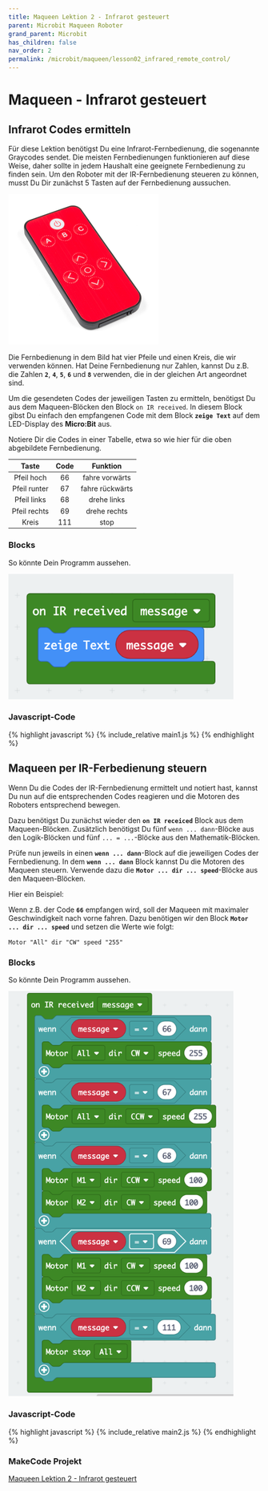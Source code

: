 ```yaml
---
title: Maqueen Lektion 2 - Infrarot gesteuert
parent: Microbit Maqueen Roboter
grand_parent: Microbit
has_children: false
nav_order: 2
permalink: /microbit/maqueen/lesson02_infrared_remote_control/
---
```


# Maqueen - Infrarot gesteuert

## Infrarot Codes ermitteln

Für diese Lektion benötigst Du eine Infrarot-Fernbedienung, die sogenannte Graycodes sendet. Die meisten Fernbedienungen funktionieren auf diese Weise, daher sollte in jedem Haushalt eine geeignete Fernbedienung zu finden sein.
Um den Roboter mit der IR-Fernbedienung steueren zu können, musst Du Dir zunächst 5 Tasten auf der Fernbedienung aussuchen.

<img src="./ir-remote.jpeg" width="300px"/>

Die Fernbedienung in dem Bild hat vier Pfeile und einen Kreis, die wir verwenden können. Hat Deine Fernbedienung nur Zahlen, kannst Du z.B. die Zahlen __`2`__, __`4`__, __`5`__, __`6`__ und __`8`__ verwenden, die in der gleichen Art angeordnet sind.

Um die gesendeten Codes der jeweiligen Tasten zu ermitteln, benötigst Du aus dem Maqueen-Blöcken den Block `on IR received`. In diesem Block gibst Du einfach den empfangenen Code mit dem Block __`zeige Text`__ auf dem LED-Display des __Micro:Bit__ aus.

Notiere Dir die Codes in einer Tabelle, etwa so wie hier für die oben abgebildete Fernbedienung.

| Taste | Code | Funktion  |
| :---:| :---:| :---:|
| Pfeil hoch | 66 | fahre vorwärts |
| Pfeil runter | 67 | fahre rückwärts |
| Pfeil links | 68 | drehe links |
| Pfeil rechts | 69 | drehe rechts |
| Kreis | 111 | stop |

### Blocks

So könnte Dein Programm aussehen.

<img src="./screenshot1.png" width="450px"/>

### Javascript-Code

{% highlight javascript %}
    {% include_relative main1.js %}
{% endhighlight %}

## Maqueen per IR-Ferbedienung steuern

Wenn Du die Codes der IR-Fernbedienung ermittelt und notiert hast, kannst Du nun auf die entsprechenden Codes reagieren und die Motoren des Roboters entsprechend bewegen.

Dazu benötigst Du zunächst wieder den __`on IR receiced`__ Block aus dem Maqueen-Blöcken. Zusätzlich benötigst Du fünf `wenn ... dann`-Blöcke aus den Logik-Blöcken und fünf `... = ...`-Blöcke aus den Mathematik-Blöcken.

Prüfe nun jeweils in einen __`wenn ... dann`__-Block auf die jeweiligen Codes der Fernbedienung. In dem __`wenn ... dann`__ Block kannst Du die Motoren des Maqueen steuern. Verwende dazu die __`Motor ... dir ... speed`__-Blöcke aus den Maqueen-Blöcken.

Hier ein Beispiel:

Wenn z.B. der Code __`66`__ empfangen wird, soll der Maqueen mit maximaler Geschwindigkeit nach vorne fahren. Dazu benötigen wir den Block __`Motor ... dir ... speed`__ und setzen die Werte wie folgt:

```
Motor "All" dir "CW" speed "255"
```

### Blocks

So könnte Dein Programm aussehen.

<img src="./screenshot2.png" width="450px"/>

<!--
### Ergebnis (Simulation)
-->

### Javascript-Code

{% highlight javascript %}
    {% include_relative main2.js %}
{% endhighlight %}

### MakeCode Projekt

[Maqueen Lektion 2 - Infrarot gesteuert](https://makecode.microbit.org/_WFTMKdAAxXat)